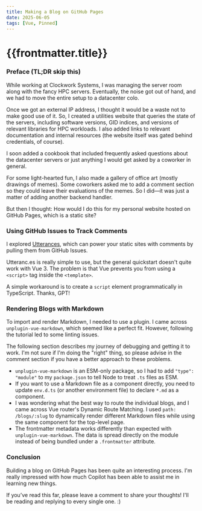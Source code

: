 ```yaml
---
title: Making a Blog on GitHub Pages
date: 2025-06-05
tags: [Vue, Pinned]
---
```


# {{frontmatter.title}}

### Preface (TL;DR skip this)

While working at Clockwork Systems, I was managing the server room along with the fancy HPC servers. Eventually, the noise got out of hand, and we had to move the entire setup to a datacenter colo.

Once we got an external IP address, I thought it would be a waste not to make good use of it. So, I created a utilities website that queries the state of the servers, including software versions, GID indices, and versions of relevant libraries for HPC workloads. I also added links to relevant documentation and internal resources (the website itself was gated behind credentials, of course).

I soon added a cookbook that included frequently asked questions about the datacenter servers or just anything I would get asked by a coworker in general.

For some light-hearted fun, I also made a gallery of office art (mostly drawings of memes). Some coworkers asked me to add a comment section so they could leave their evaluations of the memes. So I did—it was just a matter of adding another backend handler.

But then I thought: How would I do this for my personal website hosted on GitHub Pages, which is a static site?

### Using GitHub Issues to Track Comments

I explored [Utterances](https://utteranc.es/), which can power your static sites with comments by pulling them from GitHub Issues.

Utteranc.es is really simple to use, but the general quickstart doesn't quite work with Vue 3. The problem is that Vue prevents you from using a `<script>` tag inside the `<template>`.

A simple workaround is to create a `script` element programmatically in TypeScript. Thanks, GPT!

### Rendering Blogs with Markdown

To import and render Markdown, I needed to use a plugin. I came across `unplugin-vue-markdown`, which seemed like a perfect fit. However, following the tutorial led to some linting issues.

The following section describes my journey of debugging and getting it to work. I'm not sure if I'm doing the "right" thing, so please advise in the comment section if you have a better approach to these problems.

- `unplugin-vue-markdown` is an ESM-only package, so I had to add `"type": "module"` to my `package.json` to tell Node to treat `.ts` files as ESM.
- If you want to use a Markdown file as a component directly, you need to update `env.d.ts` (or another environment file) to declare `*.md` as a component.
- I was wondering what the best way to route the individual blogs, and I came across Vue router's Dynamic Route Matching. I used `path: /blogs/:slug` to dynamically render different Markdown files while using the same component for the top-level page.
- The frontmatter metadata works differently than expected with `unplugin-vue-markdown`. The data is spread directly on the module instead of being bundled under a `.frontmatter` attribute.

### Conclusion

Building a blog on GitHub Pages has been quite an interesting process. I'm really impressed with how much Copilot has been able to assist me in learning new things.

If you’ve read this far, please leave a comment to share your thoughts! I'll be reading and replying to every single one. :)

